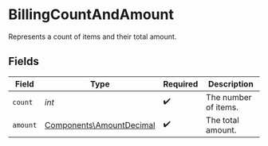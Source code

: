 # BillingCountAndAmount

Represents a count of items and their total amount.


## Fields

| Field                                                                | Type                                                                 | Required                                                             | Description                                                          |
| -------------------------------------------------------------------- | -------------------------------------------------------------------- | -------------------------------------------------------------------- | -------------------------------------------------------------------- |
| `count`                                                              | *int*                                                                | :heavy_check_mark:                                                   | The number of items.                                                 |
| `amount`                                                             | [Components\AmountDecimal](../../Models/Components/AmountDecimal.md) | :heavy_check_mark:                                                   | The total amount.                                                    |